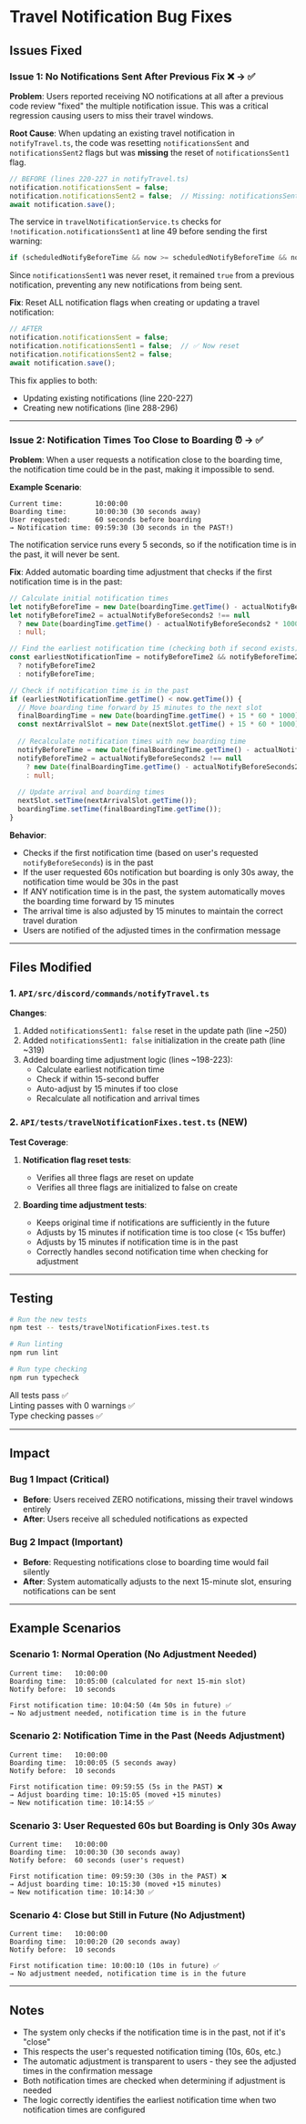 # Travel Notification Bug Fixes

## Issues Fixed

### Issue 1: No Notifications Sent After Previous Fix ❌ → ✅

**Problem**: Users reported receiving NO notifications at all after a previous code review "fixed" the multiple notification issue. This was a critical regression causing users to miss their travel windows.

**Root Cause**: When updating an existing travel notification in `notifyTravel.ts`, the code was resetting `notificationsSent` and `notificationsSent2` flags but was **missing** the reset of `notificationsSent1` flag.

```typescript
// BEFORE (lines 220-227 in notifyTravel.ts)
notification.notificationsSent = false;
notification.notificationsSent2 = false;  // Missing: notificationsSent1 = false
await notification.save();
```

The service in `travelNotificationService.ts` checks for `!notification.notificationsSent1` at line 49 before sending the first warning:

```typescript
if (scheduledNotifyBeforeTime && now >= scheduledNotifyBeforeTime && now < scheduledBoardingTime && !notification.notificationsSent1) {
```

Since `notificationsSent1` was never reset, it remained `true` from a previous notification, preventing any new notifications from being sent.

**Fix**: Reset ALL notification flags when creating or updating a travel notification:

```typescript
// AFTER
notification.notificationsSent = false;
notification.notificationsSent1 = false;  // ✅ Now reset
notification.notificationsSent2 = false;
await notification.save();
```

This fix applies to both:
- Updating existing notifications (line 220-227)
- Creating new notifications (line 288-296)

---

### Issue 2: Notification Times Too Close to Boarding ⏰ → ✅

**Problem**: When a user requests a notification close to the boarding time, the notification time could be in the past, making it impossible to send.

**Example Scenario**:
```
Current time:        10:00:00
Boarding time:       10:00:30 (30 seconds away)
User requested:      60 seconds before boarding
→ Notification time: 09:59:30 (30 seconds in the PAST!)
```

The notification service runs every 5 seconds, so if the notification time is in the past, it will never be sent.

**Fix**: Added automatic boarding time adjustment that checks if the first notification time is in the past:

```typescript
// Calculate initial notification times
let notifyBeforeTime = new Date(boardingTime.getTime() - actualNotifyBeforeSeconds * 1000);
let notifyBeforeTime2 = actualNotifyBeforeSeconds2 !== null 
  ? new Date(boardingTime.getTime() - actualNotifyBeforeSeconds2 * 1000)
  : null;

// Find the earliest notification time (checking both if second exists)
const earliestNotificationTime = notifyBeforeTime2 && notifyBeforeTime2.getTime() < notifyBeforeTime.getTime()
  ? notifyBeforeTime2
  : notifyBeforeTime;

// Check if notification time is in the past
if (earliestNotificationTime.getTime() < now.getTime()) {
  // Move boarding time forward by 15 minutes to the next slot
  finalBoardingTime = new Date(boardingTime.getTime() + 15 * 60 * 1000);
  const nextArrivalSlot = new Date(nextSlot.getTime() + 15 * 60 * 1000);
  
  // Recalculate notification times with new boarding time
  notifyBeforeTime = new Date(finalBoardingTime.getTime() - actualNotifyBeforeSeconds * 1000);
  notifyBeforeTime2 = actualNotifyBeforeSeconds2 !== null 
    ? new Date(finalBoardingTime.getTime() - actualNotifyBeforeSeconds2 * 1000)
    : null;
  
  // Update arrival and boarding times
  nextSlot.setTime(nextArrivalSlot.getTime());
  boardingTime.setTime(finalBoardingTime.getTime());
}
```

**Behavior**:
- Checks if the first notification time (based on user's requested `notifyBeforeSeconds`) is in the past
- If the user requested 60s notification but boarding is only 30s away, the notification time would be 30s in the past
- If ANY notification time is in the past, the system automatically moves the boarding time forward by 15 minutes
- The arrival time is also adjusted by 15 minutes to maintain the correct travel duration
- Users are notified of the adjusted times in the confirmation message

---

## Files Modified

### 1. `API/src/discord/commands/notifyTravel.ts`

**Changes**:
1. Added `notificationsSent1: false` reset in the update path (line ~250)
2. Added `notificationsSent1: false` initialization in the create path (line ~319)
3. Added boarding time adjustment logic (lines ~198-223):
   - Calculate earliest notification time
   - Check if within 15-second buffer
   - Auto-adjust by 15 minutes if too close
   - Recalculate all notification and arrival times

### 2. `API/tests/travelNotificationFixes.test.ts` (NEW)

**Test Coverage**:
1. **Notification flag reset tests**:
   - Verifies all three flags are reset on update
   - Verifies all three flags are initialized to false on create

2. **Boarding time adjustment tests**:
   - Keeps original time if notifications are sufficiently in the future
   - Adjusts by 15 minutes if notification time is too close (< 15s buffer)
   - Adjusts by 15 minutes if notification time is in the past
   - Correctly handles second notification time when checking for adjustment

---

## Testing

```bash
# Run the new tests
npm test -- tests/travelNotificationFixes.test.ts

# Run linting
npm run lint

# Run type checking
npm run typecheck
```

All tests pass ✅  
Linting passes with 0 warnings ✅  
Type checking passes ✅

---

## Impact

### Bug 1 Impact (Critical)
- **Before**: Users received ZERO notifications, missing their travel windows entirely
- **After**: Users receive all scheduled notifications as expected

### Bug 2 Impact (Important)
- **Before**: Requesting notifications close to boarding time would fail silently
- **After**: System automatically adjusts to the next 15-minute slot, ensuring notifications can be sent

---

## Example Scenarios

### Scenario 1: Normal Operation (No Adjustment Needed)
```
Current time:   10:00:00
Boarding time:  10:05:00 (calculated for next 15-min slot)
Notify before:  10 seconds

First notification time: 10:04:50 (4m 50s in future) ✅
→ No adjustment needed, notification time is in the future
```

### Scenario 2: Notification Time in the Past (Needs Adjustment)
```
Current time:   10:00:00
Boarding time:  10:00:05 (5 seconds away)
Notify before:  10 seconds

First notification time: 09:59:55 (5s in the PAST) ❌
→ Adjust boarding time: 10:15:05 (moved +15 minutes)
→ New notification time: 10:14:55 ✅
```

### Scenario 3: User Requested 60s but Boarding is Only 30s Away
```
Current time:   10:00:00
Boarding time:  10:00:30 (30 seconds away)
Notify before:  60 seconds (user's request)

First notification time: 09:59:30 (30s in the PAST) ❌
→ Adjust boarding time: 10:15:30 (moved +15 minutes)
→ New notification time: 10:14:30 ✅
```

### Scenario 4: Close but Still in Future (No Adjustment)
```
Current time:   10:00:00
Boarding time:  10:00:20 (20 seconds away)
Notify before:  10 seconds

First notification time: 10:00:10 (10s in future) ✅
→ No adjustment needed, notification time is in the future
```

---

## Notes

- The system only checks if the notification time is in the past, not if it's "close"
- This respects the user's requested notification timing (10s, 60s, etc.)
- The automatic adjustment is transparent to users - they see the adjusted times in the confirmation message
- Both notification times are checked when determining if adjustment is needed
- The logic correctly identifies the earliest notification time when two notification times are configured
